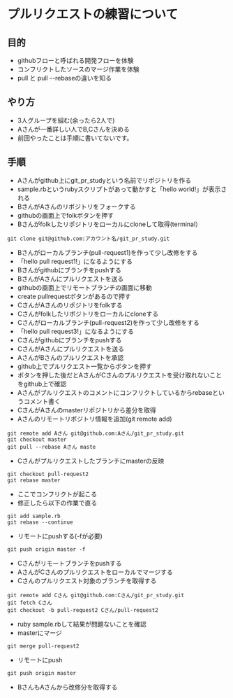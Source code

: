 # プルリクエストの練習について
## 目的
- githubフローと呼ばれる開発フローを体験
- コンフリクトしたソースのマージ作業を体験
- pull と pull --rebaseの違いを知る

## やり方
- 3人グループを組む(余ったら2人で)
- Aさんが一番詳しい人でB,Cさんを決める
- 前回やったことは手順に書いてないです。

## 手順
- Aさんがgithub上にgit_pr_studyという名前でリポジトリを作る
 - sample.rbというrubyスクリプトがあって動かすと「hello world!」が表示される
- BさんがAさんのリポジトリをフォークする
 - githubの画面上でfolkボタンを押す
- Bさんがfolkしたリポジトリをローカルにcloneして取得(terminal）
```console
git clone git@github.com:アカウント名/git_pr_study.git
```
- Bさんがローカルブランチ(pull-request1)を作って少し改修をする
 - 「hello pull request1!」になるようにする
- Bさんがgithubにブランチをpushする
- BさんがAさんにプルリクエストを送る
 - githubの画面上でリモートブランチの画面に移動
 - create pullrequestボタンがあるので押す
- CさんがAさんのリポジトリをfolkする
- Cさんがfolkしたリポジトリをローカルにcloneする
- Cさんがローカルブランチ(pull-request2)を作って少し改修をする
 - 「hello pull request3!」になるようにする
- Cさんがgithubにブランチをpushする
- CさんがAさんにプルリクエストを送る
- AさんがBさんのプルリクエストを承認
 - github上でプルリクエスト一覧からボタンを押す
- ボタンを押した後だとAさんがCさんのプルリクエストを受け取れないことをgithub上で確認
- Aさんがプルリクエストのコメントにコンフリクトしているからrebaseというコメント書く
- CさんがAさんのmasterリポジトリから差分を取得
 - Aさんのリモートリポジトリ情報を追加(git remote add)
 ```console
 git remote add Aさん git@github.com:Aさん/git_pr_study.git
 git checkout master
 git pull --rebase Aさん maste
 ```
 - Cさんがプルリクエストしたブランチにmasterの反映
 ```console
 git checkout pull-request2
 git rebase master
 ```
 - ここでコンフリクトが起こる
 - 修正したら以下の作業で直る
 ```console
 git add sample.rb
 git rebase --continue
 ```
 - リモートにpushする(-fが必要)
 ```console
 git push origin master -f
 ```
 - Cさんがリモートブランチをpushする
- AさんがCさんのプルリクエストをローカルでマージする
 - Cさんのプルリクエスト対象のブランチを取得する
 ```console
 git remote add Cさん git@github.com:Cさん/git_pr_study.git
 git fetch Cさん
 git checkout -b pull-request2 Cさん/pull-request2
 ```
 - ruby sample.rbして結果が問題ないことを確認
 - masterにマージ
 ```console
 git merge pull-request2
 ```
 - リモートにpush
 ```console
 git push origin master
 ```
- BさんもAさんから改修分を取得する
